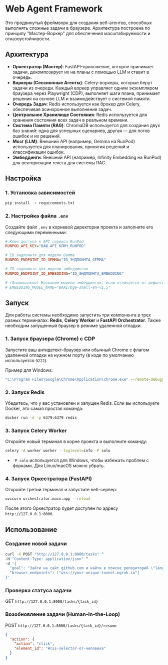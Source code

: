 # Web Agent Framework

Это продвинутый фреймворк для создания веб-агентов, способных выполнять сложные задачи в браузере. Архитектура построена по принципу "Мастер-Воркер" для обеспечения масштабируемости и отказоустойчивости.

## Архитектура

- **Оркестратор (Мастер)**: FastAPI-приложение, которое принимает задачи, декомпозирует их на планы с помощью LLM и ставит в очередь.
- **Воркеры (Сессионные Агенты)**: Celery-воркеры, которые берут задачи из очереди. Каждый воркер управляет одним экземпляром браузера через Playwright (CDP), выполняет шаги плана, принимает решения на основе LLM и взаимодействует с системой памяти.
- **Очередь Задач**: Redis используется как брокер для Celery, обеспечивая асинхронное выполнение задач.
- **Центральное Хранилище Состояния**: Redis используется для хранения состояния всех задач в реальном времени.
- **Система Памяти (RAG)**: ChromaDB используется для создания двух баз знаний: одна для успешных сценариев, другая — для логов ошибок и их решений.
- **Мозг (LLM)**: Внешний API (например, Gemma на RunPod) используется для планирования, принятия решений и классификации ошибок.
- **Эмбеддинги**: Внешний API (например, Infinity Embedding на RunPod) для векторизации текста для системы RAG.

## Настройка

### 1. Установка зависимостей

```bash
pip install -r requirements.txt
```

### 2. Настройка файла `.env`

Создайте файл `.env` в корневой директории проекта и заполните его следующими переменными:

```ini
# Ключ доступа к API сервиса RunPod
RUNPOD_API_KEY="ВАШ_API_КЛЮЧ_RUNPOD"

# ID эндпоинта для модели Gemma
RUNPOD_ENDPOINT_ID_GEMMA="ID_ЭНДПОИНТА_GEMMA"

# ID эндпоинта для модели эмбеддингов
RUNPOD_ENDPOINT_ID_EMBEDDING="ID_ЭНДПОИНТА_EMBEDDING"

# (Опционально) Название модели эмбеддингов, если отличается от дефолтной
# EMBEDDING_MODEL_NAME="BAAI/bge-small-en-v1.5"
```

## Запуск

Для работы системы необходимо запустить три компонента в трех разных терминалах: **Redis**, **Celery Worker** и **FastAPI Orchestrator**. Также необходим запущенный браузер в режиме удаленной отладки.

### 1. Запуск браузера (Chrome) с CDP

Запустите ваш антидетект-браузер или обычный Chrome с флагом удаленной отладки на нужном порту (в коде по умолчанию используется `9222`).

Пример для Windows:
```bash
"C:\Program Files\Google\Chrome\Application\chrome.exe" --remote-debugging-port=9222
```

### 2. Запуск Redis

Убедитесь, что у вас установлен и запущен Redis. Если вы используете Docker, это самая простая команда:
```bash
docker run -d -p 6379:6379 redis
```

### 3. Запуск Celery Worker

Откройте новый терминал в корне проекта и выполните команду:

```bash
celery -A worker worker --loglevel=info -P solo
```
* `-P solo` используется для Windows, чтобы избежать проблем с форками. Для Linux/macOS можно убрать.

### 4. Запуск Оркестратора (FastAPI)

Откройте третий терминал и запустите веб-сервер:

```bash
uvicorn orchestrator.main:app --reload
```

После этого Оркестратор будет доступен по адресу `http://127.0.0.1:8000`.

## Использование

### Создание новой задачи

```bash
curl -X POST "http://127.0.0.1:8000/tasks" ^
-H "Content-Type: application/json" ^
-d '{
  "goal": "Зайти на сайт github.com и найти в поиске репозиторий \"langchain\"",
  "browser_endpoints": ["wss://your-unique-tunnel.ngrok.io"]
}'
```

### Проверка статуса задачи

GET `http://127.0.0.1:8000/tasks/{task_id}`

### Возобновление задачи (Human-in-the-Loop)

POST `http://127.0.0.1:8000/tasks/{task_id}/resume`
```json
{
  "action": {
    "action": "click", 
    "element_id": "#css-selector-от-человека"
  }
}
``` 